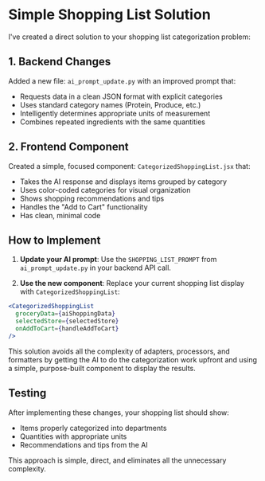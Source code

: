 # Simple Shopping List Solution

I've created a direct solution to your shopping list categorization problem:

## 1. Backend Changes

Added a new file: `ai_prompt_update.py` with an improved prompt that:

- Requests data in a clean JSON format with explicit categories
- Uses standard category names (Protein, Produce, etc.)
- Intelligently determines appropriate units of measurement
- Combines repeated ingredients with the same quantities

## 2. Frontend Component

Created a simple, focused component: `CategorizedShoppingList.jsx` that:

- Takes the AI response and displays items grouped by category
- Uses color-coded categories for visual organization
- Shows shopping recommendations and tips
- Handles the "Add to Cart" functionality
- Has clean, minimal code

## How to Implement

1. **Update your AI prompt**: Use the `SHOPPING_LIST_PROMPT` from `ai_prompt_update.py` in your backend API call.

2. **Use the new component**: Replace your current shopping list display with `CategorizedShoppingList`:

```jsx
<CategorizedShoppingList
  groceryData={aiShoppingData}
  selectedStore={selectedStore}
  onAddToCart={handleAddToCart}
/>
```

This solution avoids all the complexity of adapters, processors, and formatters by getting the AI to do the categorization work upfront and using a simple, purpose-built component to display the results.

## Testing

After implementing these changes, your shopping list should show:

- Items properly categorized into departments
- Quantities with appropriate units
- Recommendations and tips from the AI

This approach is simple, direct, and eliminates all the unnecessary complexity.
